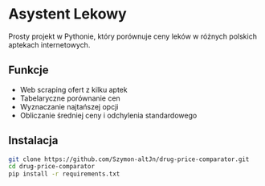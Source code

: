 # Asystent Lekowy

Prosty projekt w Pythonie, który porównuje ceny leków w różnych polskich aptekach internetowych.

## Funkcje
- Web scraping ofert z kilku aptek
- Tabelaryczne porównanie cen
- Wyznaczanie najtańszej opcji
- Obliczanie średniej ceny i odchylenia standardowego

## Instalacja
```bash
git clone https://github.com/Szymon-altJn/drug-price-comparator.git
cd drug-price-comparator
pip install -r requirements.txt
